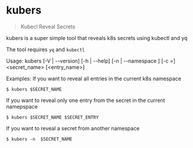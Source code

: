 # kubers
> Kubecl Reveal Secrets

kubers is a super simple tool that reveals k8s secrets using kubectl and yq

The tool requires `yq` and `kubectl`

Usage:
  kubers [-V | --version] [-h | --help] [-n | --namespace <namespace>] [-c <name>=<value>]
           <secret_name> [<entry_name>]

Examples:
  If you want to reveal all entries in the current k8s namespace
  
  ```
  $ kubers $SECRET_NAME
  ```
  
  If you want to reveal only one entry from the secret in the current namepspace 
 
  ```
  $ kubers $SECRET_NAME $SECRET_ENTRY
  ```

  If you want to reveal a secret from another namespace 

  ```
  $ kubers -n  $SECRET_NAME
  ```
  